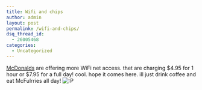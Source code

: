 ```yaml
---
title: Wifi and chips
author: admin
layout: post
permalink: /wifi-and-chips/
dsq_thread_id:
  - 26005468
categories:
  - Uncategorized
---
```

[McDonalds][1] are offering more WiFi net access. thet are charging $4.95 for 1 hour or $7.95 for a full day! cool. hope it comes here. ill just drink coffee and eat McFulrries all day! <img src="http://blog.lotas-smartman.net/wp-includes/images/smilies/icon_razz.gif" alt=":P" class="wp-smiley" />

 [1]: http://www.evhead.com/archives/2003_08_01_archive_default.asp#106073568557760353